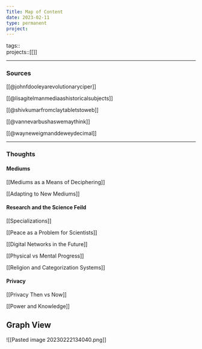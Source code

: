 ```yaml
---
Title: Map of Content
date: 2023-02-11
type: permanent
project:
---
```

tags::  
projects::[[]]

--- 
### Sources

[[@johnfdooleyarevolutionaryciper]]

[[@lisagitelmanmediaashistoricalsubjects]]

[[@shivkumarfromclaytabletstoweb]]

[[@vannevarbushaswemaythink]]

[[@wayneweigmanddeweydecimal]]

--- 
### Thoughts 


#### Mediums

[[Mediums as a Means of Deciphering]]

[[Adapting to New Mediums]]

#### Research and the Science Feild

[[Specializations]]

[[Peace as a Problem for Scientists]]

[[Digital Networks in the Future]]

[[Physical vs Mental Progress]]

[[Religion and Categorization Systems]]

#### Privacy

[[Privacy Then vs Now]]

[[Power and Knowledge]]

## Graph View


![[Pasted image 20230222134040.png]]








